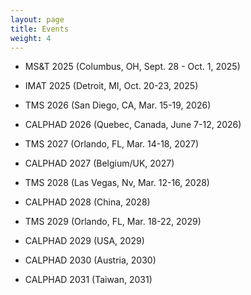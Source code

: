 ```yaml
---
layout: page
title: Events
weight: 4
---
```



- MS&T 2025 (Columbus, OH, Sept. 28 - Oct. 1, 2025)

- IMAT 2025 (Detroit, MI, Oct. 20-23, 2025)

- TMS 2026 (San Diego, CA, Mar. 15-19, 2026)

- CALPHAD 2026 (Quebec, Canada, June 7-12, 2026)

- TMS 2027 (Orlando, FL, Mar. 14-18, 2027)

- CALPHAD 2027 (Belgium/UK, 2027)

- TMS 2028 (Las Vegas, Nv, Mar. 12-16, 2028)

- CALPHAD 2028 (China, 2028)

- TMS 2029 (Orlando, FL, Mar. 18-22, 2029)

- CALPHAD 2029 (USA, 2029)

- CALPHAD 2030 (Austria, 2030)

- CALPHAD 2031 (Taiwan, 2031)